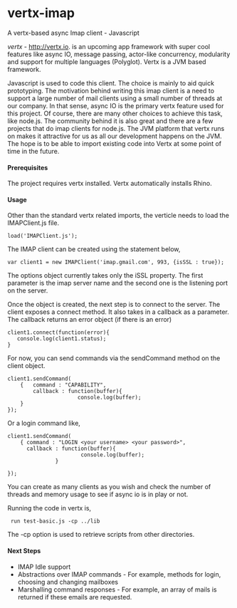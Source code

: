 vertx-imap
==========

A vertx-based async Imap client  - Javascript

_vertx_ - http://vertx.io. is an upcoming app framework with super cool features like async IO, message passing, actor-like concurrency, modularity and support for multiple languages (Polyglot). Vertx is a JVM based framework. 

Javascript is used to code this client. The choice is mainly to aid quick prototyping. The motivation behind writing this imap client is a need to support a large number of mail clients using a small number of threads at our company. In that sense,  async IO is the primary vertx feature used for this project. Of course, there are many other choices to achieve this task, like node.js. The community behind it is also great and there are a few projects that do imap clients for node.js. The JVM platform that vertx runs on makes it attractive for us as all our development happens on the JVM. The hope is to be able to import existing code into Vertx at some point of time in the future.


#### Prerequisites 
The project requires vertx installed. Vertx automatically installs Rhino.

#### Usage
Other than the standard vertx related imports, the verticle needs to load the IMAPClient.js file.

    load('IMAPClient.js');
  
The IMAP client can be created using the statement below,

    var client1 = new IMAPClient('imap.gmail.com', 993, {isSSL : true});
    
The options object currently takes only the iSSL property. The first parameter is the imap server name and the second one is the listening port on the server.

Once the object is created, the next step is to connect to the server. The client exposes a connect method. It also takes in a callback as a parameter. The callback returns an error object (if there is an error)

    client1.connect(function(error){
       console.log(client1.status);
    }
    
For now, you can send commands via the sendCommand method on the client object.
    
    client1.sendCommand(
        {   command : "CAPABILITY",
            callback : function(buffer){
                          console.log(buffer);
        }
    });
    
Or a login command like,

    client1.sendCommand(
        { command : "LOGIN <your username> <your password>",
          callback : function(buffer){
                           console.log(buffer);
                   }

    });
    
You can create as many clients as you wish and check the number of threads and memory usage to see if async io is in play or not.

Running the code in vertx is,

     run test-basic.js -cp ../lib    

The -cp option is used to retrieve scripts from other directories.     
    
#### Next Steps    
* IMAP Idle support
* Abstractions over IMAP commands - For example, methods for login, choosing and changing mailboxes
* Marshalling command responses - For example, an array of mails is returned if these emails are requested.







    





